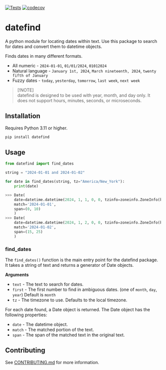 [![Tests](https://github.com/natelandau/datefind/actions/workflows/test.yml/badge.svg)](https://github.com/natelandau/datefind/actions/workflows/test.yml) [![codecov](https://codecov.io/gh/natelandau/datefind/graph/badge.svg?token=CXstf6zblD)](https://codecov.io/gh/natelandau/datefind)

# datefind

A python module for locating dates within text. Use this package to search for dates and convert them to datetime objects.

Finds dates in many different formats.

-   All numeric - `2024-01-01`, `01/01/2024`, `01012024`
-   Natural language - `January 1st, 2024`, `March nineteenth, 2024`, `twenty fifth of January`
-   Fuzzy dates - `today`, `yesterday`, `tomorrow`, `last week`, `next week`

> [!NOTE]\
> datefind is designed to be used with year, month, and day only. It does not support hours, minutes, seconds, or microseconds.

## Installation

Requires Python 3.11 or higher.

```bash
pip install datefind
```

## Usage

```python
from datefind import find_dates

string = "2024-01-01 and 2024-01-02"

for date in find_dates(string, tz="America/New_York"):
    print(date)

>>> Date(
    date=datetime.datetime(2024, 1, 1, 0, 0, tzinfo=zoneinfo.ZoneInfo(key='America/New_York')),
    match='2024-01-01',
    span=(0, 10)
    )
>>> Date(
    date=datetime.datetime(2024, 1, 2, 0, 0, tzinfo=zoneinfo.ZoneInfo(key='America/New_York')),
    match='2024-01-02',
    span=(15, 25)
    )
```

### find_dates

The `find_dates()` function is the main entry point for the datefind package. It takes a string of text and returns a generator of Date objects.

**Arguments**

-   `text` - The text to search for dates.
-   `first` - The first number to find in ambiguous dates. (one of `month`, `day`, `year`) Default is `month`
-   `tz` - The timezone to use. Defaults to the local timezone.

For each date found, a Date object is returned. The Date object has the following properties:

-   `date` - The datetime object.
-   `match` - The matched portion of the text.
-   `span` - The span of the matched text in the original text.

## Contributing

See [CONTRIBUTING.md](CONTRIBUTING.md) for more information.
